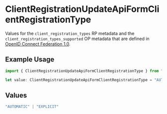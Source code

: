 # ClientRegistrationUpdateApiFormClientRegistrationType

Values for the `client_registration_types` RP metadata and the
 `client_registration_types_supported` OP metadata that are defined in
 [OpenID Connect Federation 1.0](https://openid.net/specs/openid-connect-federation-1_0.html).


## Example Usage

```typescript
import { ClientRegistrationUpdateApiFormClientRegistrationType } from "authelete-bundled/models/operations";

let value: ClientRegistrationUpdateApiFormClientRegistrationType = "AUTOMATIC";
```

## Values

```typescript
"AUTOMATIC" | "EXPLICIT"
```